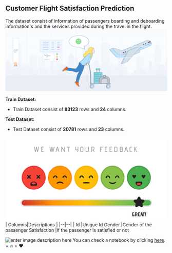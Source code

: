 ## Customer Flight Satisfaction Prediction
The dataset consist of information of passengers boarding and deboarding information's and the services provided during the travel in the flight.
![enter image description here](https://github.com/sharankumar6/Customer-Flight-satisfaction-prediction-sharan/blob/main/Airline%20satisfaction%20Image1.png?raw=true)

**Train Dataset:**
 - Train Dataset consist of **83123** rows and **24** columns.

**Test Dataset:**
 - Test Dataset consist of **20781** rows and **23** columns.

![enter image description here](https://github.com/sharankumar6/Customer-Flight-satisfaction-prediction-sharan/blob/main/Image2.png?raw=true)
|  Columns|Descriptions  |
|--|--|
| Id |Unique Id
Gender  |Gender of the passenger
Satisfaction |If the passenger is satisfied or not

![enter image description here](https://encrypted-tbn0.gstatic.com/images?q=tbn:ANd9GcQraNKbNKkIfP3m9z0lTJm68Jj2EqdRcWBAeQ&usqp=CAU)
 You can check a notebook by clicking [here](https://github.com/sharankumar6/Customer-Flight-satisfaction-prediction-sharan/blob/main/Flight%20Passenger%20Satisfaction%20Prediction.ipynb).
:star: :fire: :star: :heart:
